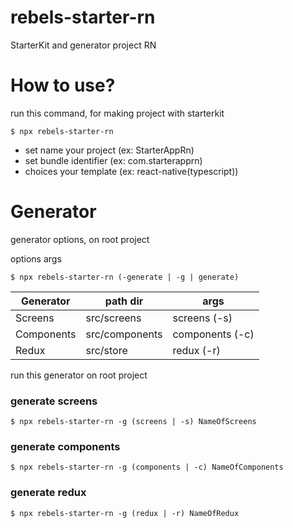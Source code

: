 # rebels-starter-rn
StarterKit and generator project RN
# How to use?
run this command, for making project with starterkit

```$ npx rebels-starter-rn```

- set name your project (ex: StarterAppRn)
- set bundle identifier (ex: com.starterapprn)
- choices your template (ex: react-native(typescript))


# Generator
generator options, on root project

options args

```$ npx rebels-starter-rn (-generate | -g | generate)```

| Generator    | path dir        | args              |
|--------------|-----------------|-------------------|
| Screens      | src/screens     | screens (-s)      |
| Components   | src/components  | components (-c)   |
| Redux        | src/store       | redux (-r)        |


run this generator on root project
### generate screens
```$ npx rebels-starter-rn -g (screens | -s) NameOfScreens```

### generate components
```$ npx rebels-starter-rn -g (components | -c) NameOfComponents```


### generate redux
```$ npx rebels-starter-rn -g (redux | -r) NameOfRedux```